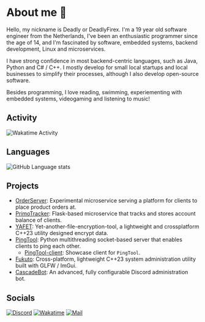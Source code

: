 # About me 💫
Hello, my nickname is Deadly or DeadlyFirex. I'm a 19 year old software engineer from the Netherlands, I've been an enthusiastic programmer since the age of 14, and I'm fascinated by software, embedded systems, backend development, Linux and microservices.

I have strong confidence in most backend-centric languages, such as Java, Python and C# / C++.
I mostly develop for small local startups and local businesses to simplify their processes, although I also develop open-source software.

Besides programming, I love reading, swimming, experiementing with embedded systems, videogaming and listening to music!

## Activity
![Wakatime Activity](https://wakatime.com/share/@DeadlyFirex/31f7d39e-53cc-4d27-9f23-bf8ddd9ac608.svg)

## Languages
![GitHub Language stats](https://github-readme-stats.vercel.app/api/top-langs/?username=DeadlyFirex&size_weight=0.5&count_weight=0.5&langs_count=10&layout=compact&theme=dark)

## Projects
- [OrderServer](https://github.com/DeadlyFirex/OrderServer): Experimental microservice serving a platform for clients to place product orders at.
- [PrimoTracker](https://github.com/DeadlyFirex/PrimoTracker): Flask-based microservice that tracks and stores account balance of clients.
- [YAFET](https://github.com/DeadlyFirex/YAFET): Yet-another-file-encryption-tool, a lightweight and crossplatform C++23 utility designed encrypt data.
- [PingTool](https://github.com/DeadlyFirex/PingTool): Python multithreading socket-based server that enables clients to ping each other.
  - [PingTool-client](https://github.com/DeadlyFirex/PingTool/blob/main/client.py): Showcase client for `PingTool`.
- [Fukuto](https://github.com/DeadlyFirex/Fukuto): Cross-platform, lightweight C++23 system administration utility built with GLFW / ImGui.
- [CascadeBot](https://github.com/CascadeBot/CascadeBot-Old): An advanced, fully configurable Discord administration bot.

## Socials
[![Discord](https://img.shields.io/badge/Discord-%237289DA.svg?logo=discord&logoColor=white&label=DeadlyFirex)](https://discord.com/) [![Wakatime](https://img.shields.io/badge/Wakatime-Activity-green)]([mailto:info.deadlyfirex@gmail.com](https://wakatime.com/@DeadlyFirex)) [![Mail](https://img.shields.io/badge/Email-Contact-blue)](mailto:info.deadlyfirex@gmail.com)
